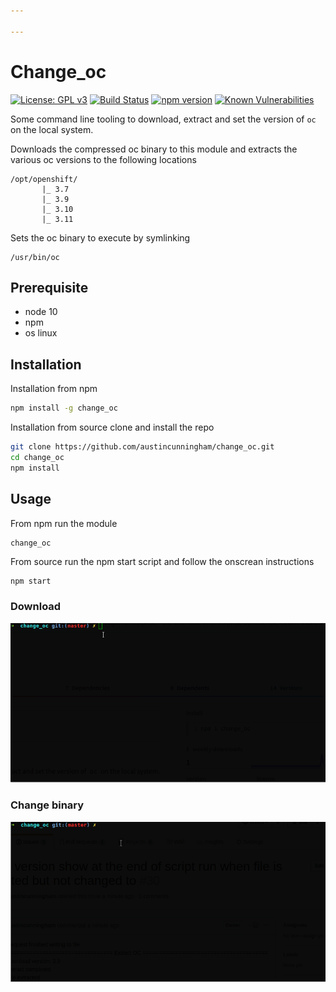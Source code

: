 ```yaml
---

---
```


# Change_oc
[![License: GPL v3](https://img.shields.io/badge/License-GPLv3-blue.svg)](https://www.gnu.org/licenses/gpl-3.0)
[![Build Status](https://travis-ci.org/austincunningham/change_oc.svg?branch=master)](https://travis-ci.org/austincunningham/change_oc)
[![npm version](https://badge.fury.io/js/change_oc.svg)](https://badge.fury.io/js/change_oc)
[![Known Vulnerabilities](https://snyk.io/test/github/austincunningham/change_oc/badge.svg)](https://snyk.io/test/github/austincunningham/change_oc)




Some command line tooling to download, extract and set the version of `oc` on the local system. 

Downloads the compressed oc binary to this module and extracts the various oc versions to the following locations
```
/opt/openshift/
       |_ 3.7
       |_ 3.9
       |_ 3.10
       |_ 3.11
```

Sets the oc binary to execute by symlinking
```
/usr/bin/oc
```


## Prerequisite 
- node 10
- npm 
- os linux

## Installation
Installation from npm
```bash
npm install -g change_oc
``` 


Installation from source clone and install the repo
``` bash
git clone https://github.com/austincunningham/change_oc.git
cd change_oc
npm install
```

## Usage
From npm run the module
```
change_oc
```

From source run the npm start script and follow the onscrean instructions
``` bash
npm start
```
### Download
![](./image/download.gif)
### Change binary
![](./image/change.gif)
